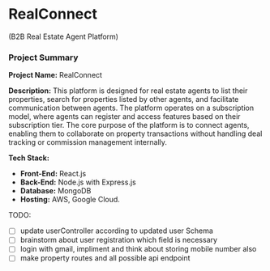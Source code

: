 # RealConnect

 (B2B Real Estate Agent Platform)

### **Project Summary**

**Project Name:** RealConnect 

**Description:**
This platform is designed for real estate agents to list their properties, search for properties listed by other agents, and facilitate communication between agents. The platform operates on a subscription model, where agents can register and access features based on their subscription tier. The core purpose of the platform is to connect agents, enabling them to collaborate on property transactions without handling deal tracking or commission management internally.

**Tech Stack:**

- **Front-End:** React.js
- **Back-End:** Node.js with Express.js
- **Database:** MongoDB
- **Hosting:** AWS, Google Cloud.


TODO:

- [ ]  update userController according to updated user Schema
- [ ]  brainstorm about user registration which field is necessary
- [ ]  login with gmail, impliment and think about storing mobile number also
- [ ]  make property routes and all possible api endpoint

